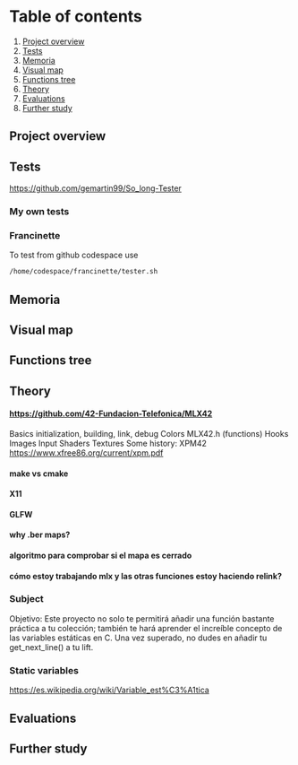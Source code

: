 # Table of contents
1. [Project overview](#project-overview)
2. [Tests](#tests)
3. [Memoria](#memoria)
4. [Visual map](#visual-map)
5. [Functions tree](#functions-tree)
6. [Theory](#theory)
7. [Evaluations](#evaluations)
8. [Further study](#further-study)

## Project overview
## Tests
https://github.com/gemartin99/So_long-Tester
### My own tests
### Francinette
To test from github codespace use
```bash
/home/codespace/francinette/tester.sh
```
## Memoria
## Visual map
## Functions tree
## Theory
#### https://github.com/42-Fundacion-Telefonica/MLX42
Basics
    initialization, building, link, debug
Colors
MLX42.h (functions)
Hooks
Images
Input
Shaders
Textures
Some history: XPM42
https://www.xfree86.org/current/xpm.pdf


#### make vs cmake

#### X11

#### GLFW

#### why .ber maps?

#### algoritmo para comprobar si el mapa es cerrado

#### cómo estoy trabajando mlx y las otras funciones estoy haciendo relink? 

### Subject
Objetivo: Este proyecto no solo te permitirá añadir una función bastante práctica a tu colección;
también te hará aprender el increíble concepto de las variables estáticas en C.
Una vez superado, no dudes en añadir tu get_next_line() a tu lift.
### Static variables
https://es.wikipedia.org/wiki/Variable_est%C3%A1tica
## Evaluations
## Further study





